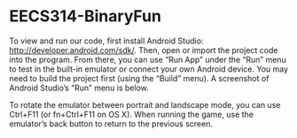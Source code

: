 # EECS314-BinaryFun
To view and run our code, first install Android Studio: http://developer.android.com/sdk/. Then, open or import the project code into the program. From there, you can use “Run App” under the “Run” menu to test in the built-in emulator or connect your own Android device. You may need to build the project first (using the “Build” menu). A screenshot of Android Studio’s “Run” menu is below.

To rotate the emulator between portrait and landscape mode, you can use Ctrl+F11 (or fn+Ctrl+F11 on OS X). When running the game, use the emulator’s back button to return to the previous screen.
